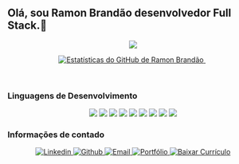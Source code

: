 ## Olá, sou Ramon Brandão desenvolvedor Full Stack.👋

<p align="center">
  <a href="https://github.com/Ramon-24">
    <img src="https://readme-typing-svg.demolab.com?font=Fira+Code&size=25&duration=4500&pause=2000&color=1B67A4&center=true&vCenter=true&width=850&lines=Mais+que+sistemas,+lembran%C3%A7as+de+uma+solu%C3%A7%C3%A3o+Full+Stack."/>
  </a>
</p>

<p align="center">
  <a href="https://github.com/Ramon-24">
    <img alt="Estatísticas do GitHub de Ramon Brandão" src="https://github-readme-stats.vercel.app/api?username=Ramon-24&show_icons=true&bg_color=0A192F&title_color=1B67A4&text_color=FFFFFF&icon_color=1B67A4&border_color=1B67A4&hide_border=false&count_private=true"/>
  </a>
  &nbsp;
  <!--<a href="https://github.com/Ramon-24">
    <img alt="Principais Linguagens" src="https://github-readme-stats.vercel.app/api/top-langs/?username=Ramon-24&layout=compact&bg_color=0A192F&title_color=1B67A4&text_color=FFFFFF&icon_color=1B67A4&border_color=1B67A4&hide_border=false"/>
  </a>
  -->
</p>

<br>

<p align="center"> <h3>Linguagens de Desenvolvimento</h3>
<p align="center">
  <img src="https://img.shields.io/badge/HTML5-E34F26.svg?style=flat-quare" />
  <img src="https://img.shields.io/badge/CSS3-1572B6.svg?style=flat-quare" />
  <img src="https://img.shields.io/badge/JavaScript-F7DF1E.svg?style=flat-quare&logo=javascript&logoColor=black" />
  <img src="https://img.shields.io/badge/React-20232A.svg?style=flat-quare&logo=react" />
  <img src="https://img.shields.io/badge/Next.js-000000.svg?style=flat-quare&logo=nextdotjs&logoColor=white" />
  <img src="https://img.shields.io/badge/Node.js-339933.svg?style=flat-quare&logo=node.js&logoColor=white" />
  <img src="https://img.shields.io/badge/MySQL-4479A1.svg?style=flat-quare&logo=mysql&logoColor=white" />
  <img src="https://img.shields.io/badge/Python-3776AB.svg?style=flat-quare&logo=python&logoColor=white" />
  <img src="https://img.shields.io/badge/Dart-0175C2.svg?style=flat-quare&logo=dart&logoColor=white" />
</p>







<!--
<h3> Download do meu currículo </h3>
<p align="center">
    <a href="https://github.com/Ramon24/Ramon24/raw/main/curriculo.pdf" download>
  <img src="https://img.shields.io/badge/Download%20curr%C3%ADculo-CC2A41?style=flat-quare&logo=download&logoColor=white" alt="Download Currículo">
</a>



<a href="https://github.com/Ramon-24/Ramon-24/raw/main/curriculo.pdf" download>
  <img src="https://img.shields.io/badge/Baixar%20Curr%C3%ADculo-CC2A41?style=for-the-badge&logo=download&logoColor=white" alt="Baixar Currículo">
</a>

</p>-->









<p align="center"> <h3>Informações de contado</h3></p>
<p align="center">
  <a href="https://www.linkedin.com/in/ramonbrandao" target="_blank">
    <img src="https://img.shields.io/badge/LinkedIn-0A66C2?logo=linkedin&logoColor=white" alt="Linkedin" />
  </a>
  
  <a href="https://github.com/Ramon-24" target="_blank">
    <img src="https://img.shields.io/badge/GitHub-181717?logo=github&logoColor=white" alt="Github" />
  </a> 
  
  <a href="mailto:ramongomesbs24@gmail.com" target="_black">
      <img src="https://img.shields.io/badge/Email-D14836?logo=gmail&logoColor=white" alt="Email" />
  </a>
  
  <a href="https://seu-portfolio.com" target="_black">
    <img src="https://img.shields.io/badge/Portfólio-blue?style=flat-quare" alt="Portfólio" />
  </a>



  <a href="https://github.com/Ramon-24/Ramon-24/raw/main/curriculo.pdf" download>
  <img src="https://img.shields.io/badge/Baixar%20Curr%C3%ADculo-CC2A41?style=for-the-badge&logo=download&logoColor=white" alt="Baixar Currículo">
</a>
</p>





